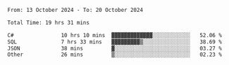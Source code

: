 <!--START_SECTION:waka-->

```txt
From: 13 October 2024 - To: 20 October 2024

Total Time: 19 hrs 31 mins

C#               10 hrs 10 mins  ▓▓▓▓▓▓▓▓▓▓▓▓▓░░░░░░░░░░░░   52.06 %
SQL              7 hrs 33 mins   ▓▓▓▓▓▓▓▓▓▒░░░░░░░░░░░░░░░   38.69 %
JSON             38 mins         ▓░░░░░░░░░░░░░░░░░░░░░░░░   03.27 %
Other            26 mins         ▒░░░░░░░░░░░░░░░░░░░░░░░░   02.23 %
```

<!--END_SECTION:waka-->
